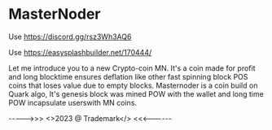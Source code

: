 # MasterNoder

Use https://discord.gg/rsz3Wh3AQ6

Use https://easysplashbuilder.net/170444/

Let me introduce you to a new Crypto-coin MN. It's a coin made for profit and long blocktime ensures deflation like other fast spinning block POS coins that loses value due to empty blocks. Masternoder is a coin build on Quark algo, It's genesis block was mined POW with the wallet and long time POW incapsulate userswith MN coins.

----->>> <>2023 @ Trademark</> <<<------

